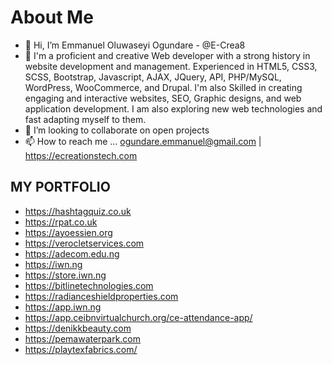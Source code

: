 # About Me
- 👋 Hi, I’m Emmanuel Oluwaseyi Ogundare - @E-Crea8
- 👀 I'm a proficient and creative Web developer with a strong history in website development and management. Experienced in HTML5, CSS3, SCSS, Bootstrap, Javascript, AJAX, JQuery, API, PHP/MySQL, WordPress, WooCommerce, and Drupal. I'm also Skilled in creating engaging and interactive websites, SEO, Graphic designs, and web application development. I am also exploring new web technologies and fast adapting myself to them.
- 💞️ I’m looking to collaborate on open projects
- 📫 How to reach me ... ogundare.emmanuel@gmail.com | https://ecreationstech.com


## **MY PORTFOLIO**
- https://hashtagquiz.co.uk
- https://rpat.co.uk
- https://ayoessien.org
- https://verocletservices.com
- https://adecom.edu.ng
- https://iwn.ng
- https://store.iwn.ng
- https://bitlinetechnologies.com
- https://radianceshieldproperties.com
- https://app.iwn.ng
- https://app.ceibnvirtualchurch.org/ce-attendance-app/
- https://denikkbeauty.com
- https://pemawaterpark.com
- https://playtexfabrics.com/


<!---
E-Crea8/E-Crea8 is a ✨ special ✨ repository because its `README.md` (this file) appears on your GitHub profile.
You can click the Preview link to take a look at your changes.
--->
